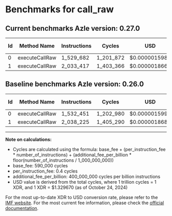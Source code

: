 # Benchmarks for call_raw

## Current benchmarks Azle version: 0.27.0

| Id  | Method Name    | Instructions | Cycles    | USD           | USD/Million Calls | Change                            |
| --- | -------------- | ------------ | --------- | ------------- | ----------------- | --------------------------------- |
| 0   | executeCallRaw | 1_529_682    | 1_201_872 | $0.0000015981 | $1.59             | <font color="green">-2_769</font> |
| 1   | executeCallRaw | 2_033_417    | 1_403_366 | $0.0000018660 | $1.86             | <font color="green">-4_808</font> |

## Baseline benchmarks Azle version: 0.26.0

| Id  | Method Name    | Instructions | Cycles    | USD           | USD/Million Calls |
| --- | -------------- | ------------ | --------- | ------------- | ----------------- |
| 0   | executeCallRaw | 1_532_451    | 1_202_980 | $0.0000015996 | $1.59             |
| 1   | executeCallRaw | 2_038_225    | 1_405_290 | $0.0000018686 | $1.86             |

---

**Note on calculations:**

- Cycles are calculated using the formula: base_fee + (per_instruction_fee \* number_of_instructions) + (additional_fee_per_billion \* floor(number_of_instructions / 1_000_000_000))
- base_fee: 590_000 cycles
- per_instruction_fee: 0.4 cycles
- additional_fee_per_billion: 400_000_000 cycles per billion instructions
- USD value is derived from the total cycles, where 1 trillion cycles = 1 XDR, and 1 XDR = $1.329670 (as of October 24, 2024)

For the most up-to-date XDR to USD conversion rate, please refer to the [IMF website](https://www.imf.org/external/np/fin/data/rms_sdrv.aspx).
For the most current fee information, please check the [official documentation](https://internetcomputer.org/docs/current/developer-docs/gas-cost#execution).
